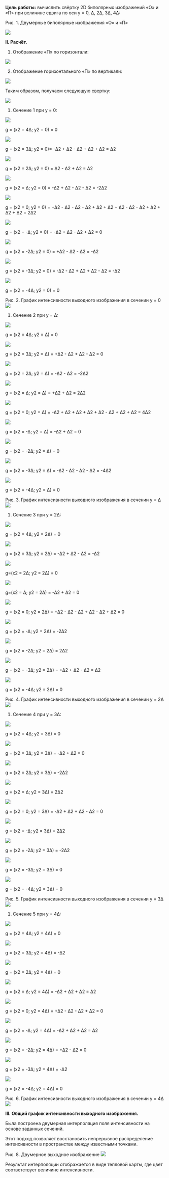 **Цель работы:** вычислить свёртку 2D биполярных изображений «О» и «П» при величине сдвига по оси y = 0, ∆, 2∆, 3∆, 4∆:

Рис. 1. Двумерные биполярные изображения «O» и «П»

![](Assets/Task.jpeg)

**II. Расчёт.** 

1) Отображение «П» по горизонтали:

![](Assets/1.jpg)

2) Отображение горизонтального «П» по вертикали:

![](Assets/2.jpg)

Таким образом, получаем следующую свертку:

![](Assets/3.jpg)

1) Сечение 1 при у = 0:

![](Assets/4.jpg)

g = (x2 = 4∆; y2 = 0) = 0


![](Assets/5.jpg)

g = (x2 = 3∆; y2 = 0)= -∆2 + ∆2 - ∆2 + ∆2 + ∆2 = ∆2


![](Assets/6.jpg)

g = (x2 = 2∆; y2 = 0) = ∆2 - ∆2 + ∆2 = ∆2


![](Assets/7.jpg)

g = (x2 = ∆; y2 = 0) = -∆2 + ∆2 - ∆2 - ∆2 = -2∆2


![](Assets/8.jpg)

g = (x2 = 0; y2 = 0) = +∆2 - ∆2 - ∆2 - ∆2 + ∆2 + ∆2 + ∆2 - ∆2 - ∆2 + ∆2 + ∆2 + ∆2 = 2∆2


![](Assets/9.jpg)

g = (x2 = -∆; y2 = 0) = -∆2 + ∆2 - ∆2 + ∆2 = 0


![](Assets/10.jpg)

g = (x2 = -2∆; y2 = 0) = +∆2 - ∆2 - ∆2 = -∆2


![](Assets/11.jpg)

g = (x2 = -3∆; y2 = 0) = -∆2 - ∆2 + ∆2 + ∆2 - ∆2 = -∆2


![](Assets/12.jpg)

g = (x2 = -4∆; y2 = 0) = 0


Рис. 2. График интенсивности выходного изображения в сечении у = 0
![](Assets/Graph1.png)

1) Сечение 2 при у = ∆:

![](Assets/13.jpg)

g = (x2 = 4∆; y2 = ∆) = 0


![](Assets/14.jpg)

g = (x2 = 3∆; y2 = ∆) = +∆2 - ∆2 + ∆2 - ∆2 = 0


![](Assets/15.jpg)

g = (x2 = 2∆; y2 = ∆) = -∆2 - ∆2 = -2∆2


![](Assets/16.jpg)

g = (x2 = ∆; y2 = ∆) = +∆2 + ∆2 = 2∆2


![](Assets/17.jpg)

g = (x2 = 0; y2 = ∆) = -∆2 + ∆2 + ∆2 + ∆2 + ∆2 - ∆2 + ∆2 + ∆2 = 4∆2


![](Assets/18.jpg)

g = (x2 = -∆; y2 = ∆) = -∆2 + ∆2 = 0


![](Assets/19.jpg)

g = (x2 = -2∆; y2 = ∆) = 0


![](Assets/20.jpg)

g = (x2 = -3∆; y2 = ∆) = -∆2 - ∆2 - ∆2 - ∆2 = -4∆2


![](Assets/21.jpg)

g = (x2 = -4∆; y2 = ∆) = 0


Рис. 3. График интенсивности выходного изображения в сечении у = ∆
![](Assets/Graph2.png)

1) Сечение 3 при у = 2∆:

![](Assets/22.jpg)

g = (x2 = 4∆; y2 = 2∆) = 0


![](Assets/23.jpg)

g = (x2 = 3∆; y2 = 2∆) = -∆2 + ∆2 - ∆2 = -∆2


![](Assets/24.jpg)

g=(x2 = 2∆; y2 = 2∆) = 0


![](Assets/25.jpg)

g=(x2 = ∆; y2 = 2∆) = -∆2 + ∆2 = 0


![](Assets/26.jpg)


g = (x2 = 0; y2 = 2∆) = +∆2 - ∆2 - ∆2 + ∆2 - ∆2 + ∆2 = 0


![](Assets/27.jpg)

g = (x2 = -∆; y2 = 2∆) = -2∆2


![](Assets/28.jpg)

g = (x2 = -2∆; y2 = 2∆) = 2∆2


![](Assets/29.jpg)

g = (x2 = -3∆; y2 = 2∆) = +∆2 + ∆2 - ∆2 = ∆2


![](Assets/30.jpg)

g = (x2 = -4∆; y2 = 2∆) = 0


Рис. 4. График интенсивности выходного изображения в сечении у = 2∆
![](Assets/Graph3.png)


1) Сечение 4 при у = 3∆:

![](Assets/31.jpg)

g = (x2 = 4∆; y2 = 3∆) = 0


![](Assets/32.jpg)

g = (x2 = 3∆; y2 = 3∆) = -∆2 + ∆2 = 0


![](Assets/33.jpg)

g = (x2 = 2∆; y2 = 3∆) = -2∆2


![](Assets/34.jpg)

g = (x2 = ∆; y2 = 3∆) = 2∆2


![](Assets/35.jpg)

g = (x2 = 0; y2 = 3∆) = -∆2 + ∆2 + ∆2 - ∆2 = 0


![](Assets/36.jpg)

g = (x2 = -∆; y2 = 3∆) = 2∆2


![](Assets/37.jpg)

g = (x2 = -2∆; y2 = 3∆) = -2∆2


![](Assets/38.jpg)

g = (x2 = -3∆; y2 = 3∆) = 0



![](Assets/39.jpg)

g = (x2 = -4∆; y2 = 3∆) = 0


Рис. 5. График интенсивности выходного изображения в сечении у = 3∆
![](Assets/Graph4.png)


1) Сечение 5 при y = 4∆:

![](Assets/40.jpg)

g = (x2 = 4∆; y2 = 4∆) = 0         


![](Assets/41.jpg)

g = (x2 = 3∆; y2 = 4∆) = -∆2


![](Assets/42.jpg)

g = (x2 = 2∆; y2 = 4∆) = 0


![](Assets/43.jpg)

g = (x2 = ∆; y2 = 4∆) = -∆2 + ∆2 + ∆2 = ∆2


![](Assets/44.jpg)

g = (x2 = 0; y2 = 4∆) = +∆2 - ∆2 - ∆2 + ∆2 = 0


![](Assets/45.jpg)

g = (x2 = -∆; y2 = 4∆) = -∆2 + ∆2 + ∆2 = ∆2


![](Assets/46.jpg)

g = (x2 = -2∆; y2 = 4∆) = +∆2 - ∆2 = 0


![](Assets/47.jpg)

g = (x2 = -3∆; y2 = 4∆) = -∆2


![](Assets/48.jpg)

g = (x2 = -4∆; y2 = 4∆) = 0


Рис. 6. График интенсивности выходного изображения в сечении у = 4∆
![](Assets/Graph5.png)


**III. Общий график интенсивности выходного изображения.** 

Была построена двумерная интерполяция поля интенсивности на основе заданных сечений.

Этот подход позволяет восстановить непрерывное распределение интенсивности в пространстве между известными точками.

Рис. 8. Двумерное выходное изображение
![](Assets/InterpGraph.png)

Результат интерполяции отображается в виде тепловой карты, где цвет соответствует величине интенсивности.

